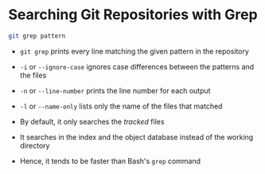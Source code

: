 # Searching Git Repositories with Grep

```bash
git grep pattern
```

- ```git grep``` prints every line matching the given pattern in the repository

- ```-i``` or ```--ignore-case``` ignores case differences between the patterns
and the files

- ```-n``` or ```--line-number``` prints the line number for each output

- ```-l``` or ```--name-only``` lists only the name of the files that matched

- By default, it only searches the *tracked* files

- It searches in the index and the object database instead of the working directory

- Hence, it tends to be faster than Bash's ```grep``` command
